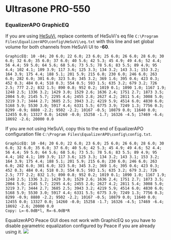 # Ultrasone PRO-550
### EqualizerAPO GraphicEQ
If you are using [HeSuVi](https://sourceforge.net/projects/hesuvi/), replace contents of HeSuVi's eq file `C:\Program Files\EqualizerAPO\config\HeSuVi\eq.txt` with this line and set global volume for both channels from HeSuVi UI to **-60**.
```
GraphicEQ: 10 -84; 20 6.0; 22 6.0; 23 6.0; 25 6.0; 26 6.0; 28 6.0; 30 6.0; 32 6.0; 35 6.0; 37 6.0; 40 5.6; 42 5.3; 45 4.9; 49 4.6; 52 4.4; 56 4.4; 59 5.0; 64 5.6; 68 5.6; 73 5.5; 78 5.6; 83 5.5; 89 4.9; 95 4.4; 102 4.1; 109 3.9; 117 3.6; 125 3.3; 134 3.2; 143 3.1; 153 3.2; 164 3.9; 175 4.4; 188 5.1; 201 5.9; 215 6.0; 230 6.0; 246 6.0; 263 6.0; 282 6.0; 301 6.0; 323 5.0; 345 3.2; 369 1.6; 395 0.6; 423 0.3; 452 0.3; 484 0.4; 518 0.3; 554 0.5; 593 1.5; 635 3.2; 679 3.2; 726 2.5; 777 2.2; 832 1.5; 890 0.8; 952 0.2; 1019 0.1; 1090 1.0; 1167 1.9; 1248 2.5; 1336 3.2; 1429 3.0; 1529 2.6; 1636 2.4; 1751 2.7; 1873 3.5; 2004 5.0; 2145 5.7; 2295 4.6; 2455 2.8; 2627 4.2; 2811 5.4; 3008 5.0; 3219 3.7; 3444 2.7; 3685 2.5; 3943 3.2; 4219 5.9; 4514 6.0; 4830 6.0; 5168 5.9; 5530 3.0; 5917 4.4; 6331 5.5; 6775 3.9; 7249 1.3; 7756 0.3; 8299 -0.9; 8880 -2.2; 9502 -2.2; 10167 -0.5; 10879 0.0; 11640 0.0; 12455 0.0; 13327 0.0; 14260 -0.0; 15258 -1.7; 16326 -4.5; 17469 -6.4; 18692 -2.6; 20000 0.0
```
If you are not using HeSuVi, copy this to the end of EqualizerAPO configuration file `C:\Program Files\EqualizerAPO\config\config.txt`.
```
GraphicEQ: 10 -84; 20 6.0; 22 6.0; 23 6.0; 25 6.0; 26 6.0; 28 6.0; 30 6.0; 32 6.0; 35 6.0; 37 6.0; 40 5.6; 42 5.3; 45 4.9; 49 4.6; 52 4.4; 56 4.4; 59 5.0; 64 5.6; 68 5.6; 73 5.5; 78 5.6; 83 5.5; 89 4.9; 95 4.4; 102 4.1; 109 3.9; 117 3.6; 125 3.3; 134 3.2; 143 3.1; 153 3.2; 164 3.9; 175 4.4; 188 5.1; 201 5.9; 215 6.0; 230 6.0; 246 6.0; 263 6.0; 282 6.0; 301 6.0; 323 5.0; 345 3.2; 369 1.6; 395 0.6; 423 0.3; 452 0.3; 484 0.4; 518 0.3; 554 0.5; 593 1.5; 635 3.2; 679 3.2; 726 2.5; 777 2.2; 832 1.5; 890 0.8; 952 0.2; 1019 0.1; 1090 1.0; 1167 1.9; 1248 2.5; 1336 3.2; 1429 3.0; 1529 2.6; 1636 2.4; 1751 2.7; 1873 3.5; 2004 5.0; 2145 5.7; 2295 4.6; 2455 2.8; 2627 4.2; 2811 5.4; 3008 5.0; 3219 3.7; 3444 2.7; 3685 2.5; 3943 3.2; 4219 5.9; 4514 6.0; 4830 6.0; 5168 5.9; 5530 3.0; 5917 4.4; 6331 5.5; 6775 3.9; 7249 1.3; 7756 0.3; 8299 -0.9; 8880 -2.2; 9502 -2.2; 10167 -0.5; 10879 0.0; 11640 0.0; 12455 0.0; 13327 0.0; 14260 -0.0; 15258 -1.7; 16326 -4.5; 17469 -6.4; 18692 -2.6; 20000 0.0
Copy: L=-6.0dB*l, R=-6.0dB*R
```
EqualizerAPO Peace GUI does not work with GraphicEQ so you have to disable parametric equalization configured by Peace if you are already using it.
![](https://raw.githubusercontent.com/jaakkopasanen/AutoEq/master/results/Sonoma%20Model%20One/innerfidelity/onear/Ultrasone%20PRO-550/Ultrasone%20PRO-550.png)
